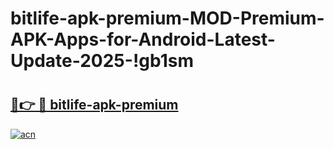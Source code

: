 # bitlife-apk-premium-MOD-Premium-APK-Apps-for-Android-Latest-Update-2025-!gb1sm

# <h2><a href="https://qvgkqg.esa.edu.pl?title=bitlife-apk-premium&ref=gb1sm">🔗👉 🔴 bitlife-apk-premium</a></h2>

[![acn](https://github.com/user-attachments/assets/0f9c940e-d8b0-45ae-aac7-cd30a18b3e1c)](https://qvgkqg.esa.edu.pl?title=bitlife-apk-premium&ref=gb1sm)

